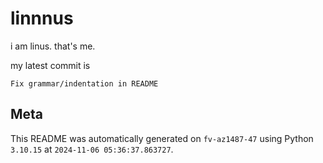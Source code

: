 # linnnus

i am linus. that's me.

my latest commit is

```
Fix grammar/indentation in README
```

## Meta

This README was automatically generated on `fv-az1487-47` using Python
`3.10.15` at `2024-11-06 05:36:37.863727`.
